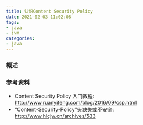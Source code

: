 ```yaml
---
title: 认识Content Security Policy
date: 2021-02-03 11:02:08
tags:
- java
- jvm
categories:
- java
---
```


### 概述



<!-- more --> 



### 参考资料

- Content Security Policy 入门教程: <http://www.ruanyifeng.com/blog/2016/09/csp.html> 
- “Content-Security-Policy”头缺失或不安全: <http://www.hlcjw.cn/archives/533> 



